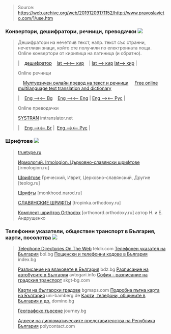 > Source: https://web.archive.org/web/20191209171152/http://www.pravoslavieto.com/1/use.htm

### Koнвертори, дешифратори, речници, преводачки ![](https://web.archive.org/web/20191209171152im_/http://www.pravoslavieto.com/images/felles/external_link.gif)

> Дешифратори на нечетлив текст, напр. текст със странни, нечетливи знаци, който сте получили по електронната поща. Online конвертори от кирилица на латиница (и обратно).
>
> |    [дешифратор](https://web.archive.org/web/20191209171152/http://www.2cyr.com/decode/)
>    [lat —><— кир](https://web.archive.org/web/20191209171152/http://www.mashke.org/Conv/)
>    | [lat —> кир](https://web.archive.org/web/20191209171152/http://lat2bg.kredor.com/)
> [lat—> кир](https://web.archive.org/web/20191209171152/http://www.design.ru/free/decoder/index.html) |
>
> Online речници
>
>     [Мултуезичен онлайн превод на текст и речници](https://web.archive.org/web/20191209171152/http://www.online-translator.com/Default.aspx/Text?prmtlang=en)
>     [Free online multilanguage text translation and dictionary](https://web.archive.org/web/20191209171152/http://translate.eu/en/translators/)
>
> |    [Eng —><— Bg](https://web.archive.org/web/20191209171152/http://diri.bg/search.php?vid=15)
>    [Eng —><— Eng](https://web.archive.org/web/20191209171152/http://www.dict.org/) | [Eng —><— Рус](https://web.archive.org/web/20191209171152/http://mega.km.ru/ALPHABYTE/index.asp?topic=0) |
>
> Online преводачки
>
> [SYSTRAN](https://web.archive.org/web/20191209171152/http://imtranslator.net/translator.asp) imtranslator.net
>
> |    [Eng —><— Бг](https://web.archive.org/web/20191209171152/http://webtrance.skycode.com/online.asp) |  [Eng —><— Рус](https://web.archive.org/web/20191209171152/http://www.translate.ru/eng/erre.asp) |

### Шрифтове ![](https://web.archive.org/web/20191209171152im_/http://www.pravoslavieto.com/images/felles/external_link.gif)

> [truetype.ru](https://web.archive.org/web/20191209171152/http://truetype.ru/)
>
> [Ирмологий. Irmologion. Църковно\-славянски шрифтове](https://web.archive.org/web/20191209171152/http://www.irmologion.ru/fonts.html/) \[irmologion.ru\]
>
> [Шрифтове](https://web.archive.org/web/20191209171152/http://teolog.ru/shrift/index.php/) Греческий, Иврит, Церковно\-славянский, Другие \[teolog.ru\]
>
> [Шрифты](https://web.archive.org/web/20191209171152/http://www.monkhood.narod.ru/) \[monkhood.narod.ru\]
>
> [СЛАВЯНСКИЕ ШРИФТЫ](https://web.archive.org/web/20191209171152/http://www.tropinka.orthodoxy.ru/fonts/index.htm) \[tropinka.orthodoxy.ru\]
>
> [Комплект шрифтов Orthodox](https://web.archive.org/web/20191209171152/http://orthonord.ru/) \[orthonord.orthodoxy.ru\] автор Н. и Е. Андрущенко

### Телефонни указатели, обществен транспорт в България, карти, посолства ![](https://web.archive.org/web/20191209171152im_/http://www.pravoslavieto.com/images/felles/external_link.gif)

> [Telephone Directories On The Web](https://web.archive.org/web/20191209171152/http://www.infobel.com/teldir/) teldir.com
> [Телефонен указател на България](https://web.archive.org/web/20191209171152/http://www.bol.bg/services/phone.html) bol.bg
> [Пощенски и телефонни кодове в България](https://web.archive.org/web/20191209171152/http://portal.index.bg/code/) index.bg
>
> [Разписание на влаковете в България](https://web.archive.org/web/20191209171152/http://razpisanie.bdz.bg/site/search.jsp/) bdz.bg
> [Разписание на автобусите в България](https://web.archive.org/web/20191209171152/http://avtogari.info/) avtogari.info
> [София \- разписание на градския транспорт](https://web.archive.org/web/20191209171152/http://sched.skgt-bg.com/test/wwwroot/) skgt\-bg.com
>
> [Карти на български градове](https://web.archive.org/web/20191209171152/http://www.bgmaps.com/) bgmaps.com
> [Подробна пътна карта на България](https://web.archive.org/web/20191209171152/http://kodeks.uni-bamberg.de/Bulgaria/BulgariaRoadMaps.htm) uni\-bamberg.de
> [Карти, телефони, общините в България и др.](https://web.archive.org/web/20191209171152/http://www.domino.bg/main.htm) domino.bg
>
> [Географско търсене](https://web.archive.org/web/20191209171152/http://www.journey.bg/bulgaria/) journey.bg
>
> [Адреси на дипломатическите представителства на Република България](https://web.archive.org/web/20191209171152/http://www.polycontact.com/bg/abroad/usefully/embassies/) polycontact.com